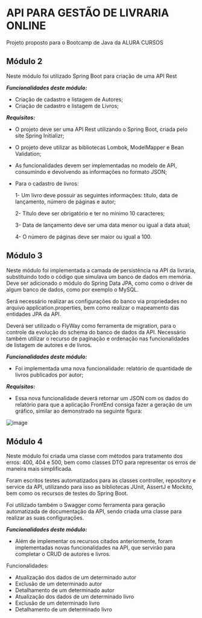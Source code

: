# API PARA GESTÃO DE LIVRARIA ONLINE

Projeto proposto para o Bootcamp de Java da ALURA CURSOS

## Módulo 2
Neste módulo foi utilizado Spring Boot para criação de uma API Rest


***Funcionalidades deste módulo:***
* Criação de cadastro e listagem de Autores;
* Criação de cadastro e listagem de Livros;


***Requisitos:***
* O projeto deve ser uma API Rest utilizando o Spring Boot, criada pelo site Spring Initializr;
* O projeto deve utilizar as bibliotecas Lombok, ModelMapper e Bean Validation;
* As funcionalidades devem ser implementadas no modelo de API, consumindo e devolvendo as informações no formato JSON;
* Para o cadastro de livros:

    1- Um livro deve possuir as seguintes informações: título, data de lançamento, número de páginas e autor;

    2- Título deve ser obrigatório e ter no mínimo 10 caracteres;

    3- Data de lançamento deve ser uma data menor ou igual a data atual;

    4- O número de páginas deve ser maior ou igual a 100.
    
    
## Módulo 3 
Neste módulo foi implementada a camada de persistência na API da livraria, substituindo todo o código que simulava um banco de dados em memória.
Deve ser adicionado o módulo do Spring Data JPA, como como o driver de algum banco de dados, como por exemplo o MySQL.

Será necessário realizar as configurações do banco via propriedades no arquivo application.properties, bem como realizar o mapeamento das entidades JPA da API.

Deverá ser utilizado o FlyWay como ferramenta de migration, para o controle da evolução do schema do banco  de dados da API. Necessário também utilizar o recurso de paginação e ordenação nas funcionalidades de listagem de autores e de livros.


***Funcionalidades deste módulo:***
* Foi implementada uma nova funcionalidade: relatório de quantidade de livros publicados por autor;


***Requisitos:***
* Essa nova funcionalidade deverá retornar um JSON com os dados do relatório para que a aplicação FrontEnd consiga fazer a geração de um gráfico, similar ao demonstrado na seguinte figura: 

![image](https://user-images.githubusercontent.com/63201229/136712891-bf45a9e6-84df-43a9-b836-260d1ffb64d8.png)


## Módulo 4 
Neste módulo foi criada uma classe com métodos para tratamento dos erros: 400, 404 e 500, bem como classes DTO para representar os erros de maneira mais simplificada.

Foram escritos testes automatizados para as classes controller, repository e service da API, utilizando para isso as bibliotecas JUnit, AssertJ e Mockito, bem como os recursos de testes do Spring Boot.

Foi utilizado também o Swagger como ferramenta para geração automatizada de documentação da API, sendo criada uma classe para realizar as suas configurações.


***Funcionalidades deste módulo:***
* Além de implementar os recursos citados anteriormente, foram implementadas novas funcionalidades na API, que servirão para completar o CRUD de autores e livros.

Funcionalidades:

* Atualização dos dados de um determinado autor
* Exclusão de um determinado autor
* Detalhamento de um determinado autor
* Atualização dos dados de um determinado livro
* Exclusão de um determinado livro
* Detalhamento de um determinado livro

